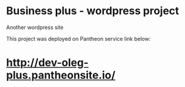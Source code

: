 # Business plus - wordpress project

Another wordpress site

This project was deployed on Pantheon service link below:
# http://dev-oleg-plus.pantheonsite.io/
